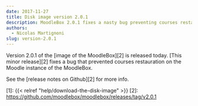 ```yaml
---
date: 2017-11-27
title: Disk image version 2.0.1
description: MoodleBox 2.0.1 fixes a nasty bug preventing courses restauration on the Moodle instance of the MoodleBox.
authors:
  - Nicolas Martignoni
slug: version-2.0.1
---
```


Version 2.0.1 of the [image of the MoodleBox][2] is released today. [This minor release][2] fixes a bug that prevented courses restauration on the Moodle instance of the MoodleBox.

See the [release notes on Github][2] for more info.

 [1]: {{< relref "help/download-the-disk-image" >}}
 [2]: https://github.com/moodlebox/moodlebox/releases/tag/v2.0.1
